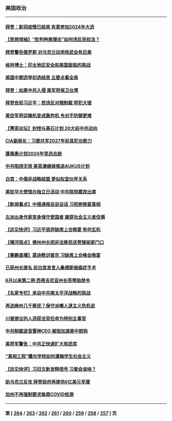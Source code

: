 ### 美国政治
---
#### [拜登：新冠疫情已结束 有意参加2024年大选](../../pages/ncid1078159/n13828206.md) 
#### [【思想领袖】“批判种族理论”如何违反民权法？](../../pages/ncid1078159/n13815606.md) 
#### [拜登警告俄罗斯 对乌克兰动用核武会有后果](../../pages/ncid1078159/n13827856.md) 
#### [格林博士：印太地区安全和美国面临的挑战](../../pages/ncid1078159/n13827928.md) 
#### [美国中期选举初选结束 五要点看全局](../../pages/ncid1078159/n13825174.md) 
#### [拜登：如果中共入侵 美军将保卫台湾](../../pages/ncid1078159/n13827893.md) 
#### [拜登告知习近平：若违反对俄制裁 将犯大错](../../pages/ncid1078159/n13827789.md) 
#### [美空军将运输机变成轰炸机 令对手防御更难](../../pages/ncid1078159/n13825363.md) 
#### [【菁英论坛】封控与基石计划 20大前中共动向](../../pages/ncid1078159/n13827390.md) 
#### [CIA副局长：习要共军2027年前具犯台能力](../../pages/ncid1078159/n13827352.md) 
#### [蓬佩奥计划2024年竞选总统](../../pages/ncid1078159/n13827257.md) 
#### [中共阻挠无效 美英澳继续推进AUKUS计划](../../pages/ncid1078159/n13827163.md) 
#### [白宫：中俄非战略结盟 更似权宜伙伴关系](../../pages/ncid1078159/n13827239.md) 
#### [美驻华大使馆办独立日活动 中共阻挠嘉宾出席](../../pages/ncid1078159/n13827240.md) 
#### [【新闻看点】中俄通报自说自话 习拒绝晚宴真相](../../pages/ncid1078159/n13826878.md) 
#### [左派出身作家变身保守爱国者 揭穿社会主义者伎俩](../../pages/ncid1078159/n13826961.md) 
#### [【远见快评】习近平诡异缺席上合晚宴 有何玄机](../../pages/ncid1078159/n13826882.md) 
#### [【横河观点】佛州州长把非法移民送贺锦丽家门口](../../pages/ncid1078159/n13826879.md) 
#### [【秦鹏直播】莫迪教训普京 习缺席上合峰会晚宴](../../pages/ncid1078159/n13826869.md) 
#### [已获州长提名 前白宫发言人桑德斯做癌症手术](../../pages/ncid1078159/n13826852.md) 
#### [6月以来第二例 西弗吉尼亚州长签堕胎禁令](../../pages/ncid1078159/n13826812.md) 
#### [【名家专栏】来自中共南太平洋战略的挑战](../../pages/ncid1078159/n13826594.md) 
#### [再送麻州几千移民？保守派嘲人道主义危机说](../../pages/ncid1078159/n13826015.md) 
#### [川普提议的人选获法官任命为特别主事官](../../pages/ncid1078159/n13826781.md) 
#### [中共制裁波音雷神CEO 被指加速美中脱钩](../../pages/ncid1078159/n13826736.md) 
#### [美将军警告：中共正快速扩大核武库](../../pages/ncid1078159/n13826470.md) 
#### [“真相工程”曝光学校如何灌输学生社会主义](../../pages/ncid1078159/n13826239.md) 
#### [【远见快评】习旧文新发释信号 习普会谈啥？](../../pages/ncid1078159/n13826083.md) 
#### [助乌克兰反攻 拜登政府再提供6亿美元军援](../../pages/ncid1078159/n13826016.md) 
#### [加州不再强制要求每周COVID检测](../../pages/ncid1078159/n13826062.md) 

---
#### 第 [ [264](./264.md) / [263](./263.md) / [262](./262.md) / [261](./261.md) / [260](./260.md) / [259](./259.md) / [258](./258.md) / [257](./257.md) ] 页

